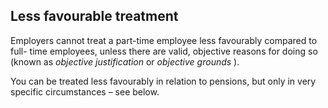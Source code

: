 ##  Less favourable treatment

Employers cannot treat a part-time employee less favourably compared to full-
time employees, unless there are valid, objective reasons for doing so (known
as _objective justification_ or _objective grounds_ ).

You can be treated less favourably in relation to pensions, but only in very
specific circumstances – see below.
